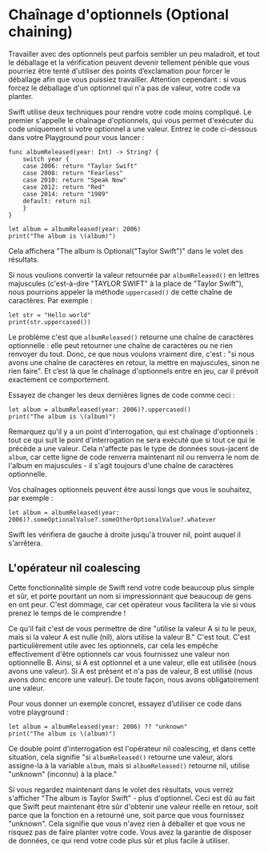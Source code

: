 # Chaînage d'optionnels (Optional chaining)

Travailler avec des optionnels peut parfois sembler un peu maladroit, et tout le déballage et la vérification peuvent devenir tellement pénible que vous pourriez être tenté d'utiliser des points d’exclamation pour forcer le déballage afin que vous puissiez travailler. Attention cependant : si vous forcez le déballage d'un optionnel qui n'a pas de valeur, votre code va planter.

Swift utilise deux techniques pour rendre votre code moins compliqué. Le premier s'appelle le chaînage d'optionnels, qui vous permet d'exécuter du code uniquement si votre optionnel a une valeur. Entrez le code ci-dessous dans votre Playground pour vous lancer :

    func albumReleased(year: Int) -> String? {
        switch year {
        case 2006: return "Taylor Swift"
        case 2008: return "Fearless"
        case 2010: return "Speak Now"
        case 2012: return "Red"
        case 2014: return "1989"
        default: return nil
        }
    }

    let album = albumReleased(year: 2006)
    print("The album is \(album)")

Cela affichera "The album is Optional("Taylor Swift")" dans le volet des résultats.

Si nous voulions convertir la valeur retournée par `albumReleased()` en lettres majuscules (c'est-à-dire "TAYLOR SWIFT" à la place de "Taylor Swift"), nous pourrions appeler la méthode `uppercased()` de cette chaîne de caractères. Par exemple :

    let str = "Hello world"
    print(str.uppercased())

Le problème c'est que `albumReleased()` retourne une chaîne de caractères optionnelle : elle peut retourner une chaîne de caractères ou ne rien renvoyer du tout. Donc, ce que nous voulons vraiment dire, c'est : "si nous avons une chaîne de caractères en retour, la mettre en majuscules, sinon ne rien faire". Et c’est là que le chaînage d'optionnels entre en jeu, car il prévoit exactement ce comportement.

Essayez de changer les deux dernières lignes de code comme ceci :

    let album = albumReleased(year: 2006)?.uppercased()
    print("The album is \(album)")

Remarquez qu'il y a un point d'interrogation, qui est chaînage d'optionnels : tout ce qui suit le point d'interrogation ne sera exécuté que si tout ce qui le précède a une valeur. Cela n'affecte pas le type de données sous-jacent de `album`, car cette ligne de code renverra maintenant nil ou renverra le nom de l'album en majuscules - il s'agit toujours d'une chaîne de caractères optionnelle.

Vos chaînages optionnels peuvent être aussi longs que vous le souhaitez, par exemple :

    let album = albumReleased(year: 2006)?.someOptionalValue?.someOtherOptionalValue?.whatever

Swift les vérifiera de gauche à droite jusqu'à trouver nil, point auquel il s'arrêtera.


## L'opérateur nil coalescing

Cette fonctionnalité simple de Swift rend votre code beaucoup plus simple et sûr, et porte pourtant un nom si impressionnant que beaucoup de gens en ont peur. C'est dommage, car cet opérateur vous facilitera la vie si vous prenez le temps de le comprendre !

Ce qu'il fait c'est de vous permettre de dire "utilise la valeur A si tu le peux, mais si la valeur A est nulle (nil), alors utilise la valeur B." C'est tout. C'est particulièrement utile avec les optionnels, car cela les empêche effectivement d'être optionnels car vous fournissez une valeur non optionnelle B. Ainsi, si A est optionnel et a une valeur, elle est utilisée (nous avons une valeur). Si A est présent et n'a pas de valeur, B est utilisé (nous avons donc encore une valeur). De toute façon, nous avons obligatoirement une valeur.

Pour vous donner un exemple concret, essayez d’utiliser ce code dans votre playground :

    let album = albumReleased(year: 2006) ?? "unknown"
    print("The album is \(album)")

Ce double point d'interrogation est l'opérateur nil coalescing, et dans cette situation, cela signifie "si `albumReleased()` retourne une valeur, alors assigne-la à la variable `album`, mais si `albumReleased()` retourne nil, utilise "unknown" (inconnu) à la place."

Si vous regardez maintenant dans le volet des résultats, vous verrez s'afficher "The album is Taylor Swift" - plus d'optionnel. Ceci est dû au fait que Swift peut maintenant être sûr d'obtenir une valeur réelle en retour, soit parce que la fonction en a retourné une, soit parce que vous fournissez "unknown". Cela signifie que vous n'avez rien à déballer et que vous ne risquez pas de faire planter votre code. Vous avez la garantie de disposer de données, ce qui rend votre code plus sûr et plus facile à utiliser.
